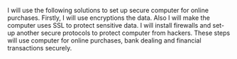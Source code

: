 I will use the following solutions to set up secure computer for online purchases. Firstly, I will use encryptions the data. Also I will make the computer uses SSL to protect sensitive data. I will install firewalls and set-up another secure protocols to protect computer from hackers. These steps will use computer for online purchases, bank dealing and financial transactions securely.